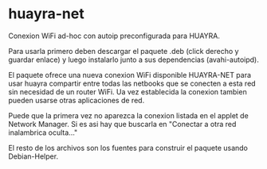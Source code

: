 huayra-net
==========

Conexion WiFi ad-hoc con autoip preconfigurada para HUAYRA.


Para usarla primero deben descargar el paquete .deb (click derecho y guardar enlace) y luego instalarlo junto a sus dependencias (avahi-autoipd).

El paquete ofrece una nueva conexion WiFi disponible HUAYRA-NET para usar huayra compartir entre todas las netbooks que se conecten a esta red sin necesidad de un router WiFi. Ua vez establecida la conexion tambien pueden usarse otras aplicaciones de red.

Puede que la primera vez no aparezca la conexion listada en el applet de Network Manager. Si es asi hay que buscarla en "Conectar a otra red inalambrica oculta..."



El resto de los archivos son los fuentes para construir el paquete usando Debian-Helper.
